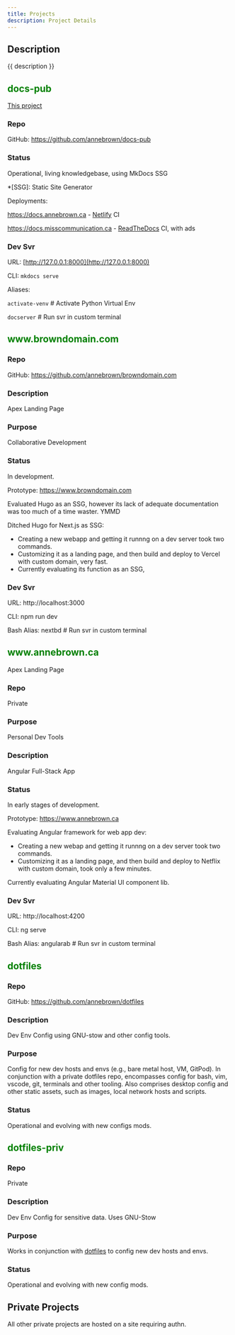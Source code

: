 ```yaml
---
title: Projects
description: Project Details
---
```


## Description

{{ description }}

<h2 markdown="1" style="color: green">docs-pub</h2>

[This project](../about.md)

### Repo

GitHub: <https://github.com/annebrown/docs-pub>

### Status

Operational, living knowledgebase, using MkDocs SSG

*[SSG]: Static Site Generator

Deployments:

<https://docs.annebrown.ca> - [Netlify](https://app.netlify.com "Official Site") CI

<https://docs.misscommunication.ca> - [ReadTheDocs](https://www.readthedocs.org) CI, with ads


### Dev Svr

URL: [http://127.0.0.1:8000](http://127.0.0.1:8000)

CLI: ```mkdocs serve```

Aliases: 

`activate-venv` # Activate Python Virtual Env

`docserver` # Run svr in custom terminal

<h2 markdown="1" style="color: green">www.browndomain.com</h2>

### Repo

GitHub: <https://github.com/annebrown/browndomain.com>

### Description

Apex Landing Page

### Purpose

Collaborative Development

### Status

In development.

Prototype: <https://www.browndomain.com>

Evaluated Hugo as an SSG, however its lack of adequate documentation was too much of a time waster.  YMMD  

Ditched Hugo for Next.js as SSG:

 - Creating a new webapp and getting it runnng on a dev server took two commands.  
 - Customizing it as a landing page, and then build and deploy to Vercel with custom domain, very fast.
 - Currently evaluating its function as an SSG,

### Dev Svr 

URL: http://localhost:3000

CLI: npm run dev 

Bash Alias: nextbd # Run svr in custom terminal

<h2 markdown="1" style="color: green">www.annebrown.ca</h2>

Apex Landing Page

### Repo

Private

### Purpose

Personal Dev Tools

### Description

Angular Full-Stack App

### Status

In early stages of development.

Prototype: <https://www.annebrown.ca>

Evaluating Angular framework for web app dev:

 - Creating a new webap and getting it runnng on a dev server took two commands.  
 - Customizing it as a landing page, and then build and deploy to Netflix with custom domain, took only a few minutes.
  
Currently evaluating Angular Material UI component lib.

### Dev Svr 

URL: http://localhost:4200

CLI: ng serve

Bash Alias: angularab # Run svr in custom terminal

<h2 markdown="1" style="color: green">dotfiles</h2>

### Repo

GitHub: <https://github.com/annebrown/dotfiles>

### Description

Dev Env Config using GNU-stow and other config tools.

### Purpose

Config for new dev hosts and envs (e.g., bare metal host, VM, GitPod).  In conjunction with a private dotfiles repo, encompasses config for bash, vim, vscode, git, terminals and other tooling.  Also comprises desktop config and other static assets, such as images, local network hosts and scripts.

### Status

Operational and evolving with new configs mods.

<h2 markdown="1" style="color: green">dotfiles-priv</h2>

### Repo

Private

### Description

Dev Env Config for sensitive data.  Uses GNU-Stow

### Purpose

Works in conjunction with [dotfiles](#dotfiles) to config new dev hosts and envs.

### Status

Operational and evolving with new config mods.

## Private Projects

All other private projects are hosted on a site requiring authn.
